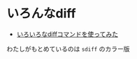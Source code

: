 # いろんなdiff

* [いろいろなdiffコマンドを使ってみた](https://orebiou.com/2016/02/色々なdiffコマンドを使ってみた/)

わたしがもとめているのは `sdiff` のカラー版



